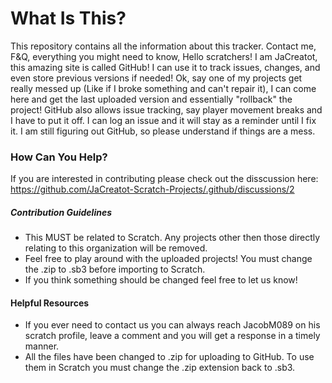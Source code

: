 # What Is This?
This repository contains all the information about this tracker. Contact me, F&Q, everything you might need to know, Hello scratchers! I am JaCreatot, this amazing site is called GitHub! I can use it to track issues, changes, and even store previous versions if needed! Ok, say one of my projects get really messed up (Like if I broke something and can't repair it), I can come here and get the last uploaded version and essentially "rollback" the project! GitHub also allows issue tracking, say player movement breaks and I have to put it off. I can log an issue and it will stay as a reminder until I fix it. I am still figuring out GitHub, so please understand if things are a mess.
### How Can You Help?
If you are interested in contributing please check out the disscussion here: https://github.com/JaCreatot-Scratch-Projects/.github/discussions/2
##### Contribution Guidelines
* This MUST be related to Scratch. Any projects other then those directly relating to this organization will be removed.
* Feel free to play around with the uploaded projects! You must change the .zip to .sb3 before importing to Scratch.
* If you think something should be changed feel free to let us know!
#### Helpful Resources
* If you ever need to contact us you can always reach JacobM089 on his scratch profile, leave a comment and you will get a response in a timely manner.
* All the files have been changed to .zip for uploading to GitHub. To use them in Scratch you must change the .zip extension back to .sb3.
<!--

**Here are some ideas to get you started:**

🙋‍♀️ A short introduction - what is your organization all about?
🌈 Contribution guidelines - how can the community get involved?
👩‍💻 Useful resources - where can the community find your docs? Is there anything else the community should know?
🍿 Fun facts - what does your team eat for breakfast?
🧙 Remember, you can do mighty things with the power of [Markdown](https://docs.github.com/github/writing-on-github/getting-started-with-writing-and-formatting-on-github/basic-writing-and-formatting-syntax)
-->
